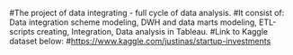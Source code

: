 #The project of data integrating - full cycle of data analysis.
#It consist of: Data integration scheme modeling, DWH and data marts modeling, ETL-scripts creating, Integration, Data analysis in Tableau.
#Link to Kaggle dataset below:
#https://www.kaggle.com/justinas/startup-investments
